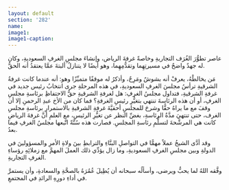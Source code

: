 ```yaml
---
layout: default
section: '282'
name:
image1: 
image1-caption: 
---
```

عاصر تطوُّرَ الغُرَف التجاريةِ وخاصةً غرفةَ الرياض، وإنشاءَ مجلسِ الغرفِ السعوديةِ، وكان له جهدٌ واضحٌ في مسيرتِهِما وتقدُّمِهِما، وهو أيضًا لا يتنازلُ ألبتةَ عمَّا يعتقدُ أنه الحقُّ.

مَن يخالطْهُ، يعرفْ أنه بشوشٌ ومَرِحٌ، وأذكرُ له موقفًا متميِّزًا وهو: أنه عندما كانت غرفةُ الشرقيةِ ترأسُ مجلسَ الغرفِ السعوديةِ، في هذه المرحلةِ جرى انتخابُ رئيس جديد في غرفةِ الشرقيةِ، فتداول مجلسُ الغرفِ: هل لغرفةِ الشرقيةِ حقُّ الاحتفاظِ برئاسةِ مجلسِ الغرفِ، أو أن هذه الرئاسةَ تنتهي بتغيُّرِ رئيسِ الغرفةِ؟ فما كان من الأخ عبدِ الرحمنِ إلا أن وقفَ مع ما يراهُ حقًّا وشرحَ للمجلسِ أحقيَّةَ غرفةِ الشرقيةِ بالاستمرارِ برئاسةِ مجلسِ الغرف، حتى تنتهيَ مدَّةُ الرئاسةِ، بغضِّ النظر عن تغيُّرِ الرئيسِ، مع العلمِ أنَّ غرفةَ الرياضِ كانت هي المرشَّحةَ لتسلُّمِ رئاسةِ المجلسِ. فصارت هذه سُنَّةً اتَّبعها مجلسُ الغرفِ فيما بعدُ.

وقد أدَّى الشيخُ عملاً مهمًّا في التواصلِ البنَّاءِ والترابطِ بينَ ولاةِ الأمرِ والمسؤولينَ في الدولةِ وبين مجلسِ الغرفِ السعوديةِ، وما زال يؤدِّي ذلك العملَ المهمَّ مع زملائِهِ رؤساءِ الغرفِ التجاريةِ.

وفَّقه اللهُ لما يحبُّ ويرضى، وأسألُه سبحانه أن يُطِيلَ عُمُرَهُ بالصحَّةِ والسعادةِ، وأن يستمرَّ في أداءِ دورِهِ الرائدِ في المجتمعِ.
